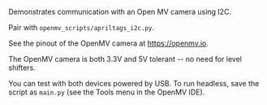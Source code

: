Demonstrates communication with an Open MV camera using I2C.

Pair with `openmv_scripts/apriltags_i2c.py`.

See the pinout of the OpenMV camera at https://openmv.io.

The OpenMV camera is both 3.3V and 5V tolerant -- no need for level shifters.

You can test with both devices powered by USB. To run headless, save the script as `main.py` (see the Tools menu in the OpenMV IDE).
